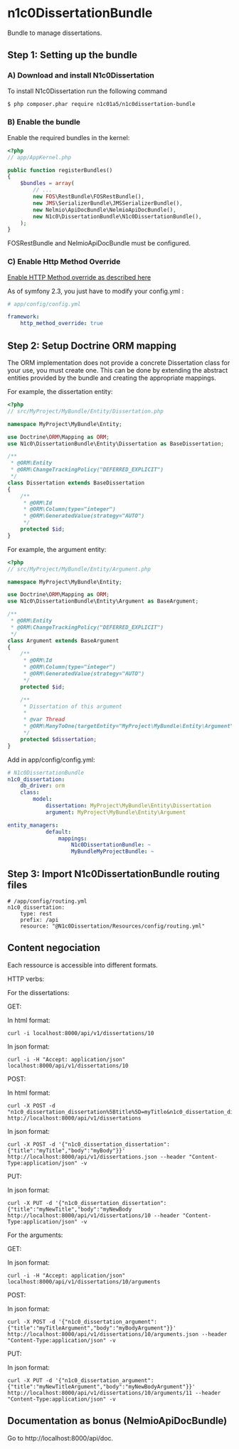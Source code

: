 n1c0DissertationBundle
======================

Bundle to manage dissertations.

Step 1: Setting up the bundle
-----------------------------

### A) Download and install N1c0Dissertation

To install N1c0Dissertation run the following command

``` bash
$ php composer.phar require n1c01a5/n1c0dissertation-bundle
```

### B) Enable the bundle

Enable the required bundles in the kernel:

``` php
<?php
// app/AppKernel.php

public function registerBundles()
{
    $bundles = array(
        // ...
        new FOS\RestBundle\FOSRestBundle(),
        new JMS\SerializerBundle\JMSSerializerBundle(),
        new Nelmio\ApiDocBundle\NelmioApiDocBundle(),
        new N1c0\DissertationBundle\N1c0DissertationBundle(),
    );
}
```
FOSRestBundle and NelmioApiDocBundle must be configured.

### C) Enable Http Method Override

[Enable HTTP Method override as described here](http://symfony.com/doc/master/cookbook/routing/method_parameters.html#faking-the-method-with-method)

As of symfony 2.3, you just have to modify your config.yml :

``` yaml
# app/config/config.yml

framework:
    http_method_override: true
```
    

Step 2: Setup Doctrine ORM mapping
----------------------------------

The ORM implementation does not provide a concrete Dissertation class for your use, you must create one. This can be done by extending the abstract entities provided by the bundle and creating the appropriate mappings.

For example, the dissertation entity:

``` php
<?php
// src/MyProject/MyBundle/Entity/Dissertation.php

namespace MyProject\MyBundle\Entity;

use Doctrine\ORM\Mapping as ORM;
use N1c0\DissertationBundle\Entity\Dissertation as BaseDissertation;

/**
 * @ORM\Entity
 * @ORM\ChangeTrackingPolicy("DEFERRED_EXPLICIT")
 */
class Dissertation extends BaseDissertation
{
    /**
     * @ORM\Id
     * @ORM\Column(type="integer")
     * @ORM\GeneratedValue(strategy="AUTO")
     */
    protected $id;
}
```
For example, the argument entity:

``` php
<?php
// src/MyProject/MyBundle/Entity/Argument.php

namespace MyProject\MyBundle\Entity;

use Doctrine\ORM\Mapping as ORM;
use N1c0\DissertationBundle\Entity\Argument as BaseArgument;

/**
 * @ORM\Entity
 * @ORM\ChangeTrackingPolicy("DEFERRED_EXPLICIT")
 */
class Argument extends BaseArgument
{
    /**
     * @ORM\Id
     * @ORM\Column(type="integer")
     * @ORM\GeneratedValue(strategy="AUTO")
     */
    protected $id;

    /**
     * Dissertation of this argument
     *
     * @var Thread
     * @ORM\ManyToOne(targetEntity="MyProject\MyBundle\Entity\Argument")
     */
    protected $dissertation;
}
```

Add in app/config/config.yml:
``` yaml
# N1c0DissertationBundle
n1c0_dissertation:
    db_driver: orm
    class:
        model:
            dissertation: MyProject\MyBundle\Entity\Dissertation
            argument: MyProject\MyBundle\Entity\Argument

entity_managers:
            default:
                mappings:
                    N1c0DissertationBundle: ~
                    MyBundleMyProjectBundle: ~
```

Step 3: Import N1c0DissertationBundle routing files
---------------------------------------------------

```
# /app/config/routing.yml
n1c0_dissertation:
    type: rest
    prefix: /api
    resource: "@N1c0Dissertation/Resources/config/routing.yml"
```

Content negociation
-------------------

Each ressource is accessible into different formats.

HTTP verbs:

For the dissertations:

GET:

In html format:
```
curl -i localhost:8000/api/v1/dissertations/10
```

In json format:
```
curl -i -H "Accept: application/json" localhost:8000/api/v1/dissertations/10
```

POST:

In html format:
```
curl -X POST -d "n1c0_dissertation_dissertation%5Btitle%5D=myTitle&n1c0_dissertation_dissertation%5Bbody%5D=myBody" http://localhost:8000/api/v1/dissertations
```

In json format:
```
curl -X POST -d '{"n1c0_dissertation_dissertation":{"title":"myTitle","body":"myBody"}}' http://localhost:8000/api/v1/dissertations.json --header "Content-Type:application/json" -v
```
PUT:

In json format:
```
curl -X PUT -d '{"n1c0_dissertation_dissertation":{"title":"myNewTitle","body":"myNewBody http://localhost:8000/api/v1/dissertations/10 --header "Content-Type:application/json" -v
```
For the arguments:

GET:

In json format:
```
curl -i -H "Accept: application/json" localhost:8000/api/v1/dissertations/10/arguments
```
POST:

In json format:
```
curl -X POST -d '{"n1c0_dissertation_argument":{"title":"myTitleArgument","body":"myBodyArgument"}}' http://localhost:8000/api/v1/dissertations/10/arguments.json --header "Content-Type:application/json" -v
```
PUT:

In json format:
```
curl -X PUT -d '{"n1c0_dissertation_argument":{"title":"myNewTitleArgument","body":"myNewBodyArgument"}}' http://localhost:8000/api/v1/dissertations/10/arguments/11 --header "Content-Type:application/json" -v 
```

Documentation as bonus (NelmioApiDocBundle)
-------------------------------------------

Go to http://localhost:8000/api/doc.
